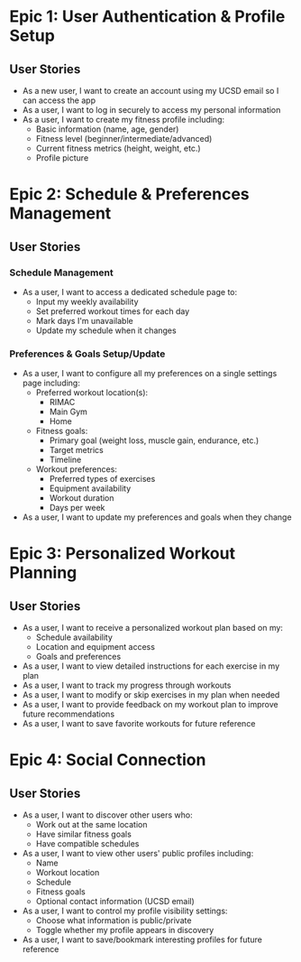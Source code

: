 # Epic 1: User Authentication & Profile Setup

## User Stories
- As a new user, I want to create an account using my UCSD email so I can access the app
- As a user, I want to log in securely to access my personal information
- As a user, I want to create my fitness profile including:
  - Basic information (name, age, gender)
  - Fitness level (beginner/intermediate/advanced) 
  - Current fitness metrics (height, weight, etc.)
  - Profile picture

# Epic 2: Schedule & Preferences Management

## User Stories

### Schedule Management
- As a user, I want to access a dedicated schedule page to:
  - Input my weekly availability
  - Set preferred workout times for each day
  - Mark days I'm unavailable
  - Update my schedule when it changes

### Preferences & Goals Setup/Update
- As a user, I want to configure all my preferences on a single settings page including:
  - Preferred workout location(s):
    - RIMAC
    - Main Gym
    - Home
  - Fitness goals:
    - Primary goal (weight loss, muscle gain, endurance, etc.)
    - Target metrics
    - Timeline
  - Workout preferences:
    - Preferred types of exercises
    - Equipment availability
    - Workout duration
    - Days per week
- As a user, I want to update my preferences and goals when they change

# Epic 3: Personalized Workout Planning

## User Stories
- As a user, I want to receive a personalized workout plan based on my:
  - Schedule availability
  - Location and equipment access
  - Goals and preferences
- As a user, I want to view detailed instructions for each exercise in my plan
- As a user, I want to track my progress through workouts
- As a user, I want to modify or skip exercises in my plan when needed
- As a user, I want to provide feedback on my workout plan to improve future recommendations
- As a user, I want to save favorite workouts for future reference

# Epic 4: Social Connection

## User Stories
- As a user, I want to discover other users who:
  - Work out at the same location
  - Have similar fitness goals
  - Have compatible schedules
- As a user, I want to view other users' public profiles including:
  - Name
  - Workout location
  - Schedule
  - Fitness goals
  - Optional contact information (UCSD email)
- As a user, I want to control my profile visibility settings:
  - Choose what information is public/private
  - Toggle whether my profile appears in discovery
- As a user, I want to save/bookmark interesting profiles for future reference
